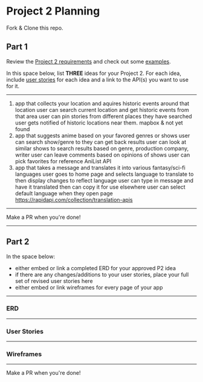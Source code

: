 # Project 2 Planning

Fork & Clone this repo.

## Part 1

Review the [Project 2 requirements](https://tmdarneille.gitbook.io/sei-ga-sea/11-projects/project-2#project-feedback-evaluation) and check out some [examples](https://www.google.com/url?q=https://tmdarneille.gitbook.io/sei-ga-sea/11-projects/past-projects/project2&sa=D&source=calendar&ust=1597596784944000&usg=AOvVaw1ihTzKFunxKsL2f6sIYdlC).

In this space below, list **THREE** ideas for your Project 2. For each idea, include [user stories](https://revelry.co/user-stories-that-dont-suck/) for each idea and a link to the API(s) you want to use for it.

--------------------------------------------------------
1. app that collects your location and aquires historic events around that location
user can search current location and get historic events from that area
user can pin stories from different places they have searched
user gets notified of historic locations near them.
    mapbox & not yet found
2. app that suggests anime based on your favored genres or shows 
user can search show/genre to they can get back results 
user can look at similar shows to search results based on genre, production company, writer
user can leave comments based on opinions of shows
user can pick favorites for reference 
    AniList API
3. app that takes a message and translates it into various fantasy/sci-fi languages
user goes to home page and selects language to translate to then display changes to reflect language
user can type in message and have it translated then can copy it for use elsewhere 
user can select default language when they open page
    https://rapidapi.com/collection/translation-apis

---------------------------------------------------------

Make a PR when you're done!

---

## Part 2

In the space below:
* either embed or link a completed ERD for your approved P2 idea
* if there are any changes/additions to your user stories, place your full set of revised user stories here
* either embed or link wireframes for every page of your app

----------------------------------------------------------
### ERD

----------------------------------------------------------
### User Stories

----------------------------------------------------------
### Wireframes

----------------------------------------------------------

Make a PR when you're done!
